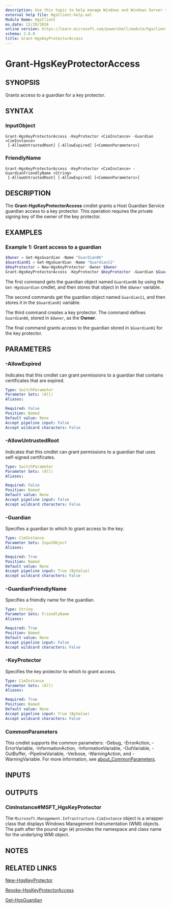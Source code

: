 ```yaml
---
description: Use this topic to help manage Windows and Windows Server technologies with Windows PowerShell.
external help file: HgsClient-help.xml
Module Name: HgsClient
ms.date: 12/20/2016
online version: https://learn.microsoft.com/powershell/module/hgsclient/grant-hgskeyprotectoraccess?view=windowsserver2022-ps&wt.mc_id=ps-gethelp
schema: 2.0.0
title: Grant-HgsKeyProtectorAccess
---
```


# Grant-HgsKeyProtectorAccess

## SYNOPSIS
Grants access to a guardian for a key protector.

## SYNTAX

### InputObject

```
Grant-HgsKeyProtectorAccess -KeyProtector <CimInstance> -Guardian <CimInstance>
 [-AllowUntrustedRoot] [-AllowExpired] [<CommonParameters>]
```

### FriendlyName
```
Grant-HgsKeyProtectorAccess -KeyProtector <CimInstance> -GuardianFriendlyName <String>
 [-AllowUntrustedRoot] [-AllowExpired] [<CommonParameters>]
```

## DESCRIPTION

The **Grant-HgsKeyProtectorAccess** cmdlet grants a Host Guardian Service guardian access to a key protector.
This operation requires the private signing key of the owner of the key protector.

## EXAMPLES

### Example 1: Grant access to a guardian

```powershell
$Owner = Get-HgsGuardian -Name "Guardian06"
$Guardian01 = Get-HgsGuardian -Name "Guardian11"
$KeyProtector = New-HgsKeyProtector -Owner $Owner
Grant-HgsKeyProtectorAccess -KeyProtector $KeyProtector -Guardian $Guardian01
```

The first command gets the guardian object named `Guardian06` by using the `Get-HgsGuardian` cmdlet,
and then stores that object in the `$Owner` variable.

The second commands get the guardian object named `Guardian11`, and then stores it in the `$Guardian01` variable.

The third command creates a key protector.
The command defines `Guardian06`, stored in `$Owner`, as the **Owner**.

The final command grants access to the guardian stored in `$Guardian01` for the key protector.

## PARAMETERS

### -AllowExpired

Indicates that this cmdlet can grant permissions to a guardian that contains certificates that are expired.

```yaml
Type: SwitchParameter
Parameter Sets: (All)
Aliases:

Required: False
Position: Named
Default value: None
Accept pipeline input: False
Accept wildcard characters: False
```

### -AllowUntrustedRoot

Indicates that this cmdlet can grant permissions to a guardian that uses self-signed certificates.

```yaml
Type: SwitchParameter
Parameter Sets: (All)
Aliases:

Required: False
Position: Named
Default value: None
Accept pipeline input: False
Accept wildcard characters: False
```

### -Guardian

Specifies a guardian to which to grant access to the key.

```yaml
Type: CimInstance
Parameter Sets: InputObject
Aliases:

Required: True
Position: Named
Default value: None
Accept pipeline input: True (ByValue)
Accept wildcard characters: False
```

### -GuardianFriendlyName

Specifies a friendly name for the guardian.

```yaml
Type: String
Parameter Sets: FriendlyName
Aliases:

Required: True
Position: Named
Default value: None
Accept pipeline input: False
Accept wildcard characters: False
```

### -KeyProtector

Specifies the key protector to which to grant access.

```yaml
Type: CimInstance
Parameter Sets: (All)
Aliases:

Required: True
Position: Named
Default value: None
Accept pipeline input: True (ByValue)
Accept wildcard characters: False
```

### CommonParameters

This cmdlet supports the common parameters: -Debug, -ErrorAction, -ErrorVariable, -InformationAction, -InformationVariable, -OutVariable, -OutBuffer, -PipelineVariable, -Verbose, -WarningAction, and -WarningVariable. For more information, see [about_CommonParameters](http://go.microsoft.com/fwlink/?LinkID=113216).

## INPUTS

## OUTPUTS

### CimInstance#MSFT_HgsKeyProtector

The `Microsoft.Management.Infrastructure.CimInstance` object is a wrapper class that displays
Windows Management Instrumentation (WMI) objects. The path after the pound sign (`#`) provides the
namespace and class name for the underlying WMI object.

## NOTES

## RELATED LINKS

[New-HgsKeyProtector](./New-HgsKeyProtector.md)

[Revoke-HgsKeyProtectorAccess](./Revoke-HgsKeyProtectorAccess.md)

[Get-HgsGuardian](./Get-HgsGuardian.md)
